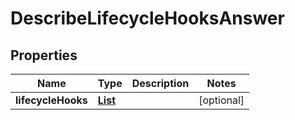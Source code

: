 

# DescribeLifecycleHooksAnswer


## Properties

| Name | Type | Description | Notes |
|------------ | ------------- | ------------- | -------------|
|**lifecycleHooks** | [**List**](List.md) |  |  [optional] |



